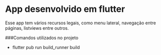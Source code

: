 # App desenvolvido em flutter 

Esse app tem vários recursos legais, como menu lateral, navegação entre páginas, listviews entre outros.

###Comandos utilizados no projeto

- flutter pub run build_runner build
